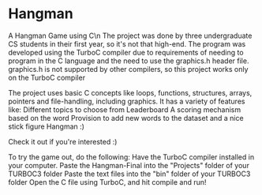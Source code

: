 # Hangman
A Hangman Game using C\n
The project was done by three undergraduate CS students in their first year, so it's not that high-end.
The program was developed using the TurboC compiler due to requirements of needing to program in the C language and the need to use the graphics.h header file. 
graphics.h is not supported by other compilers, so this project works only on the TurboC compiler

The project uses basic C concepts like loops, functions, structures, arrays, pointers and file-handling, including graphics.
It has a variety of features like:
Different topics to choose from
Leaderboard
A scoring mechanism based on the word
Provision to add new words to the dataset
and a nice stick figure Hangman :)

Check it out if you're interested :)

To try the game out, do the following:
Have the TurboC compiler installed in your computer.
Paste the Hangman-Final into the "Projects" folder of your TURBOC3 folder
Paste the text files into the "bin" folder of your TURBOC3 folder
Open the C file using TurboC, and hit compile and run!
